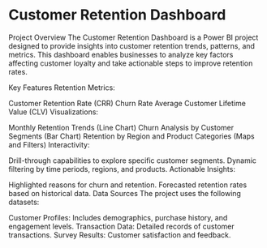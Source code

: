 # Customer Retention Dashboard
Project Overview
The Customer Retention Dashboard is a Power BI project designed to provide insights into customer retention trends, patterns, and metrics. This dashboard enables businesses to analyze key factors affecting customer loyalty and take actionable steps to improve retention rates.

Key Features
Retention Metrics:

Customer Retention Rate (CRR)
Churn Rate
Average Customer Lifetime Value (CLV)
Visualizations:

Monthly Retention Trends (Line Chart)
Churn Analysis by Customer Segments (Bar Chart)
Retention by Region and Product Categories (Maps and Filters)
Interactivity:

Drill-through capabilities to explore specific customer segments.
Dynamic filtering by time periods, regions, and products.
Actionable Insights:

Highlighted reasons for churn and retention.
Forecasted retention rates based on historical data.
Data Sources
The project uses the following datasets:

Customer Profiles: Includes demographics, purchase history, and engagement levels.
Transaction Data: Detailed records of customer transactions.
Survey Results: Customer satisfaction and feedback.




